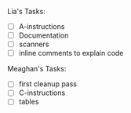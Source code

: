 Lia's Tasks:
-[ ] A-instructions
-[ ] Documentation
-[ ] scanners
-[ ] inline comments to explain code

Meaghan's Tasks:
-[ ] first cleanup pass
-[ ] C-instructions
-[ ] tables
